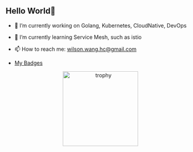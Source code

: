 ## Hello World👋



- 🔭 I’m currently working on Golang, Kubernetes, CloudNative, DevOps
- 🌱 I’m currently learning Service Mesh, such as istio
- 📫 How to reach me: wilson.wang.hc@gmail.com

- [My Badges](https://www.credly.com/users/haichao-wang.2f93a0be)

<p align="center"> 
  <img width="200" height="200" src="https://images.credly.com/size/680x680/images/0004a828-38f8-4f4a-847c-a271adfc986a/image.png" alt="trophy" />
</p>
<!--
**LuckyDogg/LuckyDogg** is a ✨ _special_ ✨ repository because its `README.md` (this file) appears on your GitHub profile.

Here are some ideas to get you started:


-  ...
- 👯 I’m looking to collaborate on ...
- 🤔 I’m looking for help with ...
- 💬 Ask me about ...
- 📫 How to reach me: ...
- 😄 Pronouns: ...
- ⚡ Fun fact: ...
-->
